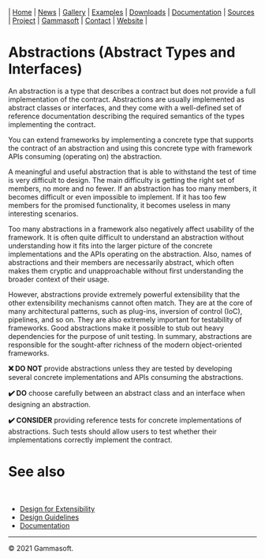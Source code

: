 | [Home](home.md) | [News](news.md) | [Gallery](gallery.md) | [Examples](examples.md) | [Downloads](downloads.md) | [Documentation](documentation.md) | [Sources](https://github.com/gammasoft71/xtd) | [Project](https://sourceforge.net/projects/xtdpro/) | [Gammasoft](gammasoft.md)  | [Contact](contact.md) | [Website](https://gammasoft71.wixsite.com/xtdpro) |

# Abstractions (Abstract Types and Interfaces)

An abstraction is a type that describes a contract but does not provide a full implementation of the contract. Abstractions are usually implemented as abstract classes or interfaces, and they come with a well-defined set of reference documentation describing the required semantics of the types implementing the contract.

You can extend frameworks by implementing a concrete type that supports the contract of an abstraction and using this concrete type with framework APIs consuming (operating on) the abstraction.

A meaningful and useful abstraction that is able to withstand the test of time is very difficult to design. The main difficulty is getting the right set of members, no more and no fewer. If an abstraction has too many members, it becomes difficult or even impossible to implement. If it has too few members for the promised functionality, it becomes useless in many interesting scenarios.

Too many abstractions in a framework also negatively affect usability of the framework. It is often quite difficult to understand an abstraction without understanding how it fits into the larger picture of the concrete implementations and the APIs operating on the abstraction. Also, names of abstractions and their members are necessarily abstract, which often makes them cryptic and unapproachable without first understanding the broader context of their usage.

However, abstractions provide extremely powerful extensibility that the other extensibility mechanisms cannot often match. They are at the core of many architectural patterns, such as plug-ins, inversion of control (IoC), pipelines, and so on. They are also extremely important for testability of frameworks. Good abstractions make it possible to stub out heavy dependencies for the purpose of unit testing. In summary, abstractions are responsible for the sought-after richness of the modern object-oriented frameworks.

**❌ DO NOT** provide abstractions unless they are tested by developing several concrete implementations and APIs consuming the abstractions.

**✔️ DO** choose carefully between an abstract class and an interface when designing an abstraction.

**✔️ CONSIDER** providing reference tests for concrete implementations of abstractions. Such tests should allow users to test whether their implementations correctly implement the contract.

# See also
​
* [Design for Extensibility](design_for_extensibility.md)
* [Design Guidelines](design_guidelines.md)
* [Documentation](documentation.md)

______________________________________________________________________________________________

© 2021 Gammasoft.
